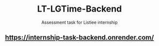 <h1 align="center">LT-LGTime-Backend</h1>
<p align="center"> Assessment task for Listiee internship </p>

<h2 align="center"> <a href="https://internship-task-backend.onrender.com/posts"> https://internship-task-backend.onrender.com/ </a></h2>
